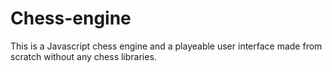 # Chess-engine
This is a Javascript chess engine and a playeable user interface made from scratch without any chess libraries.
